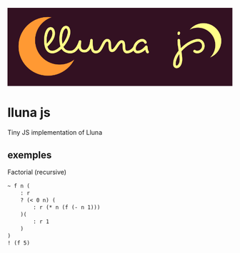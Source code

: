 ![](logo.svg)

# lluna js

Tiny JS implementation of Lluna

## exemples

Factorial (recursive)

```
~ f n (
	: r
	? (< 0 n) (
		: r (* n (f (- n 1)))
	)(
		: r 1
	)
)
! (f 5)
```

